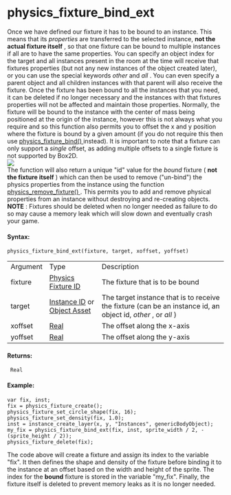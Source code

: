 # physics_fixture_bind_ext

Once we have defined our fixture it has to be bound to an instance. This
means that its *properties* are transferred to the selected instance,
**not the actual fixture itself** , so that one fixture can be bound to
multiple instances if all are to have the same properties. You can
specify an object index for the target and all instances present in the
room at the time will receive that fixtures properties (but not any new
instances of the object created later), or you can use the special
keywords *other* and *all* . You can even specify a parent object and
all children instances with that parent will also receive the fixture.
Once the fixture has been bound to all the instances that you need, it
can be deleted if no longer necessary and the instances with that
fixtures properties will not be affected and maintain those properties.
Normally, the fixture will be bound to the instance with the center of
mass being positioned at the origin of the instance, however this is not
always what you require and so this function also permits you to offset
the x and y position where the fixture is bound by a given amount (if
you do not require this then use [ physics_fixture_bind()
](physics_fixture_bind) instead). It is important to note that a
fixture can only support a *single* offset, as adding multiple offsets
to a single fixture is not supported by Box2D.  
![](https://gms.magecorn.com/Manual/assets/Images/Scripting_Reference/GML/Reference/Physics/physics_fixture_bind_ext_image.png)  
The function will also return a unique "id" value for the *bound*
fixture ( **not the fixture itself** ) which can then be used to remove
("un-bind") the physics properties from the instance using the function
[ physics_remove_fixture() ](physics_remove_fixture) . This permits
you to add and remove physical properties from an instance without
destroying and re-creating objects. **NOTE** : Fixtures should be
deleted when no longer needed as failure to do so may cause a memory
leak which will slow down and eventually crash your game.

#### Syntax:

``` gml
physics_fixture_bind_ext(fixture, target, xoffset, yoffset)
```

|          |                                                                                                                                                                                         |                                                                                                               |
|----------|-----------------------------------------------------------------------------------------------------------------------------------------------------------------------------------------|---------------------------------------------------------------------------------------------------------------|
| Argument | Type                                                                                                                                                                                    | Description                                                                                                   |
| fixture  |  [Physics Fixture ID](../../../../../GameMaker_Language/GML_Reference/Physics/Fixtures/physics_fixture_create)                                                                      | The fixture that is to be bound                                                                               |
| target   |  [Instance ID](../../../../../GameMaker_Language/GML_Reference/Asset_Management/Instances/Instance_Variables/id) or [Object Asset](../../../../../The_Asset_Editors/Objects)    | The target instance that is to receive the fixture (can be an instance id, an object id, *other* , or *all* ) |
| xoffset  |  [Real](../../../../../GameMaker_Language/GML_Overview/Data_Types)                                                                                                                  | The offset along the x-axis                                                                                   |
| yoffset  |  [Real](../../../../../GameMaker_Language/GML_Overview/Data_Types)                                                                                                                  | The offset along the y-axis                                                                                   |

#### Returns:

``` gml
 Real
```

#### Example:

``` gml
var fix, inst;
fix = physics_fixture_create();
physics_fixture_set_circle_shape(fix, 16);
physics_fixture_set_density(fix, 1.0);
inst = instance_create_layer(x, y, "Instances", genericBodyObject);
my_fix = physics_fixture_bind_ext(fix, inst, sprite_width / 2, -(sprite_height / 2));
physics_fixture_delete(fix);
```

The code above will create a fixture and assign its index to the
variable "fix". It then defines the shape and density of the fixture
before binding it to the instance at an offset based on the width and
height of the sprite. The index for the **bound** fixture is stored in
the variable "my_fix". Finally, the fixture itself is deleted to prevent
memory leaks as it is no longer needed.
